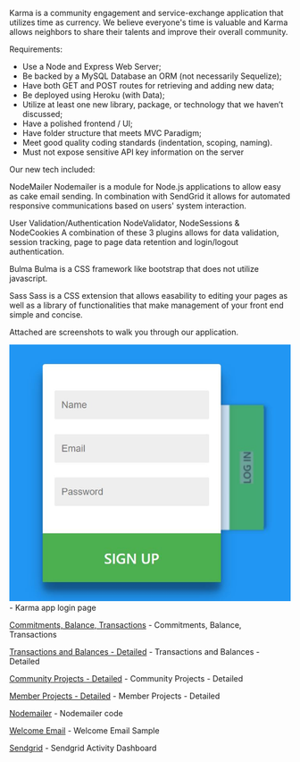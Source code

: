 Karma is a community engagement and service-exchange application that utilizes time as currency.  We believe everyone's time is valuable and Karma allows neighbors to share their talents and improve their overall community.

Requirements:

- Use a Node and Express Web Server;
- Be backed by a MySQL Database an ORM (not necessarily Sequelize);
- Have both GET and POST routes for retrieving and adding new data;
- Be deployed using Heroku (with Data);
- Utilize at least one new library, package, or technology that we haven’t discussed;
- Have a polished frontend / UI;
- Have folder structure that meets MVC Paradigm;
- Meet good quality coding standards (indentation, scoping, naming).
- Must not expose sensitive API key information on the server


Our new tech included:

NodeMailer
Nodemailer is a module for Node.js applications to allow easy as cake email sending. In combination with SendGrid it allows for automated responsive communications based on users' system interaction.

User Validation/Authentication
NodeValidator, NodeSessions & NodeCookies
A combination of these 3 plugins allows for data validation, session tracking, page to page data retention and login/logout authentication.

Bulma
Bulma is a CSS framework like bootstrap that does not utilize javascript.

Sass
Sass is a CSS extension that allows easability to editing your pages as well as a library of functionalities that make management of your front end simple and concise.

Attached are screenshots to walk you through our application.


![Login screen](https://github.com/HRFoxhill/Project2/blob/master/Screenshot1.JPG) - Karma app login page


[Commitments, Balance, Transactions](screenshot2.JPG) - Commitments, Balance, Transactions

[Transactions and Balances - Detailed](screenshot3.JPG) - Transactions and Balances - Detailed

[Community Projects - Detailed](screenshot4.JPG) - Community Projects - Detailed

[Member Projects - Detailed](screenshot5.JPG) - Member Projects - Detailed

[Nodemailer](screenshot6.JPG) - Nodemailer code

[Welcome Email](screenshot7.JPG) - Welcome Email Sample

[Sendgrid](screenshot8.JPG) - Sendgrid Activity Dashboard

